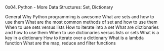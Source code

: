 0x04. Python - More Data Structures: Set, Dictionary

General
	Why Python programming is awesome
	What are sets and how to use them
	What are the most common methods of set and how to use them
	When to use sets versus lists
	How to iterate into a set
	What are dictionaries and how to use them
	When to use dictionaries versus lists or sets
	What is a key in a dictionary
	How to iterate over a dictionary
	What is a lambda function
	What are the map, reduce and filter functions
